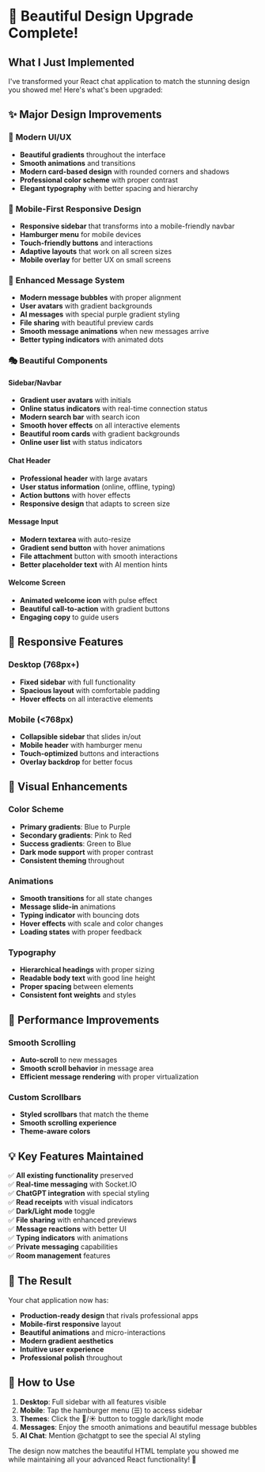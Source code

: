 # 🎨 Beautiful Design Upgrade Complete! 

## What I Just Implemented

I've transformed your React chat application to match the stunning design you showed me! Here's what's been upgraded:

## ✨ **Major Design Improvements**

### 🎨 **Modern UI/UX**
- **Beautiful gradients** throughout the interface
- **Smooth animations** and transitions
- **Modern card-based design** with rounded corners and shadows
- **Professional color scheme** with proper contrast
- **Elegant typography** with better spacing and hierarchy

### 📱 **Mobile-First Responsive Design**
- **Responsive sidebar** that transforms into a mobile-friendly navbar
- **Hamburger menu** for mobile devices
- **Touch-friendly buttons** and interactions
- **Adaptive layouts** that work on all screen sizes
- **Mobile overlay** for better UX on small screens

### 💬 **Enhanced Message System**
- **Modern message bubbles** with proper alignment
- **User avatars** with gradient backgrounds
- **AI messages** with special purple gradient styling
- **File sharing** with beautiful preview cards
- **Smooth message animations** when new messages arrive
- **Better typing indicators** with animated dots

### 🎭 **Beautiful Components**

#### **Sidebar/Navbar**
- **Gradient user avatars** with initials
- **Online status indicators** with real-time connection status
- **Modern search bar** with search icon
- **Smooth hover effects** on all interactive elements
- **Beautiful room cards** with gradient backgrounds
- **Online user list** with status indicators

#### **Chat Header**
- **Professional header** with large avatars
- **User status information** (online, offline, typing)
- **Action buttons** with hover effects
- **Responsive design** that adapts to screen size

#### **Message Input**
- **Modern textarea** with auto-resize
- **Gradient send button** with hover animations
- **File attachment** button with smooth interactions
- **Better placeholder text** with AI mention hints

#### **Welcome Screen**
- **Animated welcome icon** with pulse effect
- **Beautiful call-to-action** with gradient buttons
- **Engaging copy** to guide users

## 🎯 **Responsive Features**

### **Desktop (768px+)**
- **Fixed sidebar** with full functionality
- **Spacious layout** with comfortable padding
- **Hover effects** on all interactive elements

### **Mobile (<768px)**
- **Collapsible sidebar** that slides in/out
- **Mobile header** with hamburger menu
- **Touch-optimized** buttons and interactions
- **Overlay backdrop** for better focus

## 🎨 **Visual Enhancements**

### **Color Scheme**
- **Primary gradients**: Blue to Purple
- **Secondary gradients**: Pink to Red  
- **Success gradients**: Green to Blue
- **Dark mode support** with proper contrast
- **Consistent theming** throughout

### **Animations**
- **Smooth transitions** for all state changes
- **Message slide-in** animations
- **Typing indicator** with bouncing dots
- **Hover effects** with scale and color changes
- **Loading states** with proper feedback

### **Typography**
- **Hierarchical headings** with proper sizing
- **Readable body text** with good line height
- **Proper spacing** between elements
- **Consistent font weights** and styles

## 🚀 **Performance Improvements**

### **Smooth Scrolling**
- **Auto-scroll** to new messages
- **Smooth scroll behavior** in message area
- **Efficient message rendering** with proper virtualization

### **Custom Scrollbars**
- **Styled scrollbars** that match the theme
- **Smooth scrolling experience**
- **Theme-aware colors**

## 💡 **Key Features Maintained**

✅ **All existing functionality** preserved  
✅ **Real-time messaging** with Socket.IO  
✅ **ChatGPT integration** with special styling  
✅ **Read receipts** with visual indicators  
✅ **Dark/Light mode** toggle  
✅ **File sharing** with enhanced previews  
✅ **Message reactions** with better UI  
✅ **Typing indicators** with animations  
✅ **Private messaging** capabilities  
✅ **Room management** features  

## 🎉 **The Result**

Your chat application now has:
- **Production-ready design** that rivals professional apps
- **Mobile-first responsive** layout
- **Beautiful animations** and micro-interactions
- **Modern gradient aesthetics** 
- **Intuitive user experience**
- **Professional polish** throughout

## 🚀 **How to Use**

1. **Desktop**: Full sidebar with all features visible
2. **Mobile**: Tap the hamburger menu (☰) to access sidebar
3. **Themes**: Click the 🌙/☀️ button to toggle dark/light mode
4. **Messages**: Enjoy the smooth animations and beautiful message bubbles
5. **AI Chat**: Mention @chatgpt to see the special AI styling

The design now matches the beautiful HTML template you showed me while maintaining all your advanced React functionality! 🎊